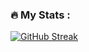 ### :fire: My Stats :

[![GitHub Streak](http://github-readme-streak-stats.herokuapp.com?user=muayyat&theme=dark&background=000000)](https://git.io/streak-stats)
